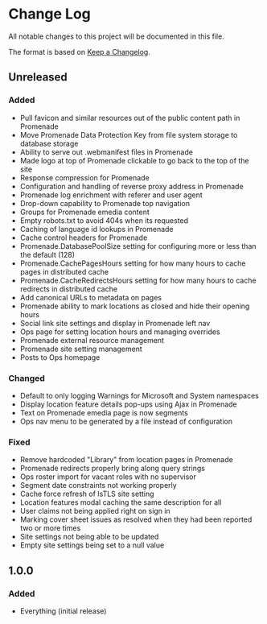 # Change Log
All notable changes to this project will be documented in this file.

The format is based on [Keep a Changelog](http://keepachangelog.com/).

## Unreleased
### Added
- Pull favicon and similar resources out of the public content path in Promenade
- Move Promenade Data Protection Key from file system storage to database storage
- Ability to serve out .webmanifest files in Promenade
- Made logo at top of Promenade clickable to go back to the top of the site
- Response compression for Promenade
- Configuration and handling of reverse proxy address in Promenade
- Promenade log enrichment with referer and user agent
- Drop-down capability to Promenade top navigation
- Groups for Promenade emedia content
- Empty robots.txt to avoid 404s when its requested
- Caching of language id lookups in Promenade
- Cache control headers for Promenade
- Promenade.DatabasePoolSize setting for configuring more or less than the default (128)
- Promenade.CachePagesHours setting for how many hours to cache pages in distributed cache
- Promenade.CacheRedirectsHours setting for how many hours to cache redirects in distributed cache
- Add canonical URLs to metadata on pages
- Promenade ability to mark locations as closed and hide their opening hours
- Social link site settings and display in Promenade left nav
- Ops page for setting location hours and managing overrides
- Promenade external resource management
- Promenade site setting management
- Posts to Ops homepage

### Changed
- Default to only logging Warnings for Microsoft and System namespaces
- Display location feature details pop-ups using Ajax in Promenade
- Text on Promenade emedia page is now segments
- Ops nav menu to be generated by a file instead of configuration

### Fixed
- Remove hardcoded "Library" from location pages in Promenade
- Promenade redirects properly bring along query strings
- Ops roster import for vacant roles with no supervisor
- Segment date constraints not working properly
- Cache force refresh of IsTLS site setting
- Location features modal caching the same description for all
- User claims not being applied right on sign in
- Marking cover sheet issues as resolved when they had been reported two or more times
- Site settings not being able to be updated
- Empty site settings being set to a null value

## 1.0.0
### Added
- Everything (initial release)
